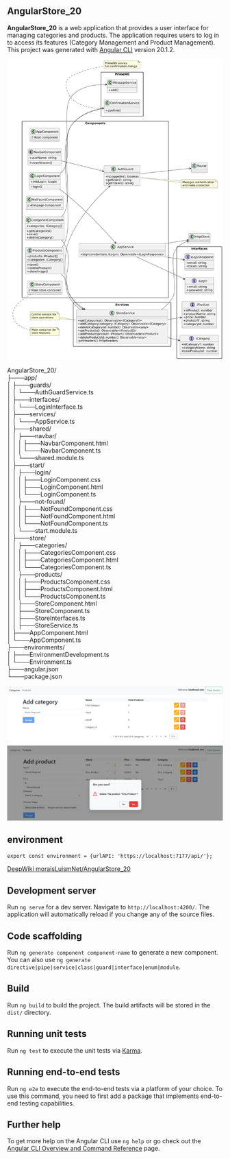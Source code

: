 ## AngularStore_20

**AngularStore_20** is a web application that provides a user interface for managing categories and products. The application requires users to log in to access its features (Category Management and Product Management). This project was generated with [Angular CLI](https://github.com/angular/angular-cli) version 20.1.2.

![AngularStore](img/UML.png)

AngularStore_20/  
├───app/  
│   ├───guards/  
│   │   └───AuthGuardService.ts  
│   ├───interfaces/  
│   │   └───LoginInterface.ts  
│   ├───services/  
│   │   └───AppService.ts  
│   ├───shared/  
│   │   ├───navbar/  
│   │   │   ├───NavbarComponent.html  
│   │   │   └───NavbarComponent.ts  
│   │   └───shared.module.ts  
│   ├───start/  
│   │   ├───login/  
│   │   │   ├───LoginComponent.css  
│   │   │   ├───LoginComponent.html  
│   │   │   └───LoginComponent.ts  
│   │   ├───not-found/  
│   │   │   ├───NotFoundComponent.css  
│   │   │   ├───NotFoundComponent.html  
│   │   │   └───NotFoundComponent.ts  
│   │   └───start.module.ts  
│   ├───store/  
│   │   ├───categories/  
│   │   │   ├───CategoriesComponent.css  
│   │   │   ├───CategoriesComponent.html  
│   │   │   └───CategoriesComponent.ts  
│   │   ├───products/  
│   │   │   ├───ProductsComponent.css  
│   │   │   ├───ProductsComponent.html  
│   │   │   └───ProductsComponent.ts  
│   │   ├───StoreComponent.html  
│   │   ├───StoreComponent.ts  
│   │   ├───StoreInterfaces.ts  
│   │   ├───StoreService.ts  
│   ├───AppComponent.html  
│   └───AppComponent.ts  
├───environments/  
│   ├───EnvironmentDevelopment.ts  
│   └───Environment.ts  
├───angular.json  
└───package.json  


![AngularStore](img/1.png)
![AngularStore](img/2.png)


## environment

```
export const environment = {urlAPI: 'https://localhost:7177/api/'};
```

[DeepWiki moraisLuismNet/AngularStore_20](https://deepwiki.com/moraisLuismNet/AngularStore_20)

## Development server

Run `ng serve` for a dev server. Navigate to `http://localhost:4200/`. The application will automatically reload if you change any of the source files.

## Code scaffolding

Run `ng generate component component-name` to generate a new component. You can also use `ng generate directive|pipe|service|class|guard|interface|enum|module`.

## Build

Run `ng build` to build the project. The build artifacts will be stored in the `dist/` directory.

## Running unit tests

Run `ng test` to execute the unit tests via [Karma](https://karma-runner.github.io).

## Running end-to-end tests

Run `ng e2e` to execute the end-to-end tests via a platform of your choice. To use this command, you need to first add a package that implements end-to-end testing capabilities.

## Further help

To get more help on the Angular CLI use `ng help` or go check out the [Angular CLI Overview and Command Reference](https://angular.io/cli) page.

